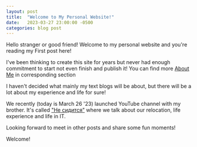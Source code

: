 ```yaml
---
layout: post
title:  "Welcome to My Personal Website!"
date:   2023-03-27 23:00:00 -0500
categories: blog post
---
```

Hello stranger or good friend!
Welcome to my personal website and you're reading my First post here!

I've been thinking to create this site for years but never had enough commitment to start not even finish and publish it!
You can find more [About Me](https://www.ruslankim.com/about/) in corresponding section

I haven't decided what mainly my text blogs will be about, but there will be a lot about my experience and life for sure!

We recently (today is March 26 '23) launched YouTube channel with my brother. It's called ["Не сидится"](https://www.youtube.com/@necdtsa) where we talk about our relocation, life experience and life in IT.

Looking forward to meet in other posts and share some fun moments!

Welcome!
